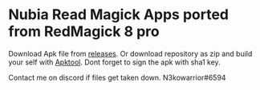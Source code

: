 # Nubia Read Magick Apps ported from RedMagick 8 pro
Download Apk file from [releases](https://github.com/N3kowarriorCZenchilada/NubiaPortedAppsRedMagick8pro/releases/tag/Mora).
Or download repository as zip and build your self with [Apktool](https://ibotpeaches.github.io/Apktool/). Dont forget to sign the apk with sha1 key.

Contact me on discord if files get taken down. N3kowarrior#6594
